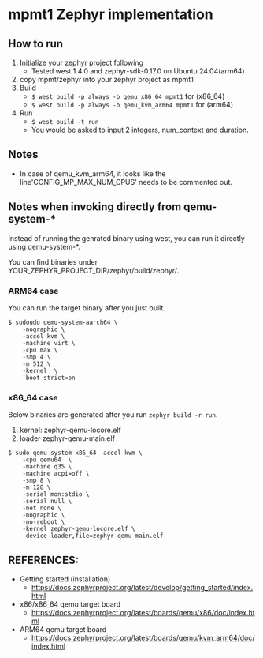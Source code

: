 # mpmt1 Zephyr implementation

## How to run

1. Initialize your zephyr project following 
    * Tested west 1.4.0 and zephyr-sdk-0.17.0 on Ubuntu 24.04(arm64)
2. copy mpmt/zephyr into your zephyr project as mpmt1
3. Build
    * `$ west build -p always -b qemu_x86_64 mpmt1` for (x86_64)
    * `$ west build -p always -b qemu_kvm_arm64 mpmt1` for (arm64)
3. Run
    * `$ west build -t run`
    * You would be asked to input 2 integers, num_context and duration.

## Notes
* In case of qemu_kvm_arm64, it looks like the line'CONFIG_MP_MAX_NUM_CPUS'
    needs to be commented out.
        
## Notes when invoking directly from qemu-system-*

Instead of running the genrated binary using west, you can run it
directly using qemu-system-*.    

You can find binaries under YOUR_ZEPHYR_PROJECT_DIR/zephyr/build/zephyr/.

    
### ARM64 case

You can run the target binary after you just built.
    
```
$ sudoudo qemu-system-aarch64 \
    -nographic \
    -accel kvm \
    -machine virt \
    -cpu max \
    -smp 4 \
    -m 512 \
    -kernel  \
    -boot strict=on
```

    
### x86_64 case

Below binaries are generated after you run `zephyr build -r run`.
    
1. kernel: zephyr-qemu-locore.elf
2. loader zephyr-qemu-main.elf
    
```
$ sudo qemu-system-x86_64 -accel kvm \
    -cpu qemu64  \
    -machine q35 \
    -machine acpi=off \
    -smp 8 \
    -m 128 \
    -serial mon:stdio \
    -serial null \
    -net none \
    -nographic \
    -no-reboot \
    -kernel zephyr-qemu-locore.elf \
    -device loader,file=zephyr-qemu-main.elf
```
    
## REFERENCES:
* Getting started (installation)
    * https://docs.zephyrproject.org/latest/develop/getting_started/index.html
* x86/x86_64 qemu target board
    * https://docs.zephyrproject.org/latest/boards/qemu/x86/doc/index.html
* ARM64 qemu target board
    * https://docs.zephyrproject.org/latest/boards/qemu/kvm_arm64/doc/index.html
